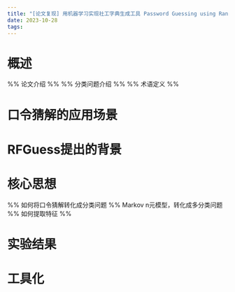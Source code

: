 ```yaml
---
title: "[论文复现] 用机器学习实现社工字典生成工具 Password Guessing using Random Forest"
date: 2023-10-28
tags:
---
```

# 概述
%% 论文介绍 %%
%% 分类问题介绍 %%
%% 术语定义 %%


# 口令猜解的应用场景

# RFGuess提出的背景

# 核心思想
%% 如何将口令猜解转化成分类问题 %%
Markov n元模型，转化成多分类问题
%% 如何提取特征 %%


# 实验结果

# 工具化

